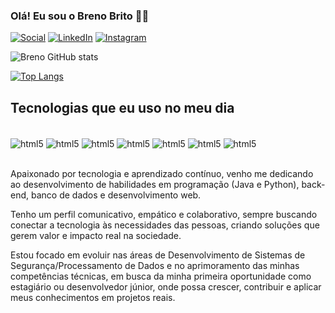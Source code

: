 
### Olá! Eu sou o Breno Brito 🤙🏻

[![Social](https://img.shields.io/badge/GitHub-100000?style=for-the-badge&logo=github&logoColor=white
)](https://github.com/brenolibritt)
[![LinkedIn](https://img.shields.io/badge/LinkedIn-0077B5?style=for-the-badge&logo=linkedin&logoColor=white)](https://www.linkedin.com/in/breno-enzo--/)
[![Instagram](https://img.shields.io/badge/Instagram-E4405F?style=for-the-badge&logo=instagram&logoColor=white
)](https://www.instagram.com/brn.lb/)

![Breno GitHub stats](https://github-readme-stats.vercel.app/api?username=brenolibritt&show_icons=true&theme=dracula)

[![Top Langs](https://github-readme-stats.vercel.app/api/top-langs/?username=brenolibritt)](https://github.com/anuraghazra/github-readme-stats)

## Tecnologias que eu uso no meu dia

<div style="display: inline_block"><br/>
<img align="center" alt="html5" src="https://img.shields.io/badge/HTML5-E34F26?style=for-the-badge&logo=html5&logoColor=white" />
<img align="center" alt="html5" src="https://img.shields.io/badge/CSS3-1572B6?style=for-the-badge&logo=css3&logoColor=white" />
<img align="center" alt="html5" src="https://img.shields.io/badge/JavaScript-F7DF1E?style=for-the-badge&logo=javascript&logoColor=black" />
<img align="center" alt="html5" src="https://img.shields.io/badge/TypeScript-007ACC?style=for-the-badge&logo=typescript&logoColor=white" />
<img align="center" alt="html5" src="https://img.shields.io/badge/Java-ED8B00?style=for-the-badge&logo=openjdk&logoColor=white" />
<img align="center" alt="html5" src="https://img.shields.io/badge/Python-14354C?style=for-the-badge&logo=python&logoColor=white" />
<img align="center" alt="html5" src="https://img.shields.io/badge/Node.js-43853D?style=for-the-badge&logo=node.js&logoColor=white" />

</div><br/>

Apaixonado por tecnologia e aprendizado contínuo, venho me dedicando ao desenvolvimento de habilidades em programação (Java e Python), back-end, banco de dados e desenvolvimento web.

Tenho um perfil comunicativo, empático e colaborativo, sempre buscando conectar a tecnologia às necessidades das pessoas, criando soluções que gerem valor e impacto real na sociedade.

Estou focado em evoluir nas áreas de Desenvolvimento de Sistemas de Segurança/Processamento de Dados e no aprimoramento das minhas competências técnicas, em busca da minha primeira oportunidade como estagiário ou desenvolvedor júnior, onde possa crescer, contribuir e aplicar meus conhecimentos em projetos reais.
